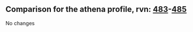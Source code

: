 ## Comparison for the athena profile, rvn: [483](https://github.com/PRO100KatYT/FortniteProfileRevisions/tree/main/profiles/athena/483%20athena.json)-[485](https://github.com/PRO100KatYT/FortniteProfileRevisions/tree/main/profiles/athena/485%20athena.json)

No changes
